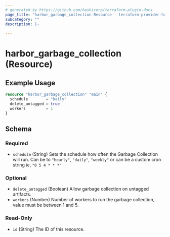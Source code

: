 ```yaml
---
# generated by https://github.com/hashicorp/terraform-plugin-docs
page_title: "harbor_garbage_collection Resource - terraform-provider-harbor"
subcategory: ""
description: |-
  
---
```


# harbor_garbage_collection (Resource)

<!-- schema generated by tfplugindocs -->

## Example Usage

```terraform
resource "harbor_garbage_collection" "main" {
  schedule        = "Daily"
  delete_untagged = true
  workers         = 1
}
```

## Schema

### Required

- `schedule` (String) Sets the schedule how often the Garbage Collection will run.  Can be to `"hourly"`, `"daily"`, `"weekly"` or can be a custom cron string ie, `"0 5 4 * * *"` 

### Optional

- `delete_untagged` (Boolean) Allow garbage collection on untagged artifacts.
- `workers` (Number) Number of workers to run the garbage collection, value must be between 1 and 5.

### Read-Only

- `id` (String) The ID of this resource.
